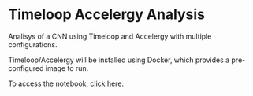 # Timeloop Accelergy Analysis
Analisys of a CNN using Timeloop and Accelergy with multiple configurations.

Timeloop/Accelergy will be installed using Docker, which provides a pre-configured image to run.

To access the notebook, [click here](./analysis_notebook.ipynb).